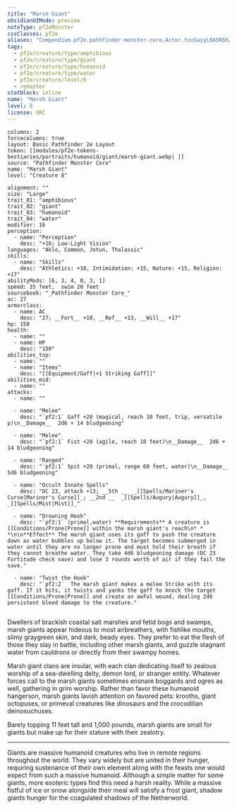 ```yaml
---
title: "Marsh Giant"
obsidianUIMode: preview
noteType: pf2eMonster
cssClasses: pf2e
aliases: "Compendium.pf2e.pathfinder-monster-core.Actor.tuuSayyL0A5R6hZh" 
tags:
  - pf2e/creature/type/amphibious
  - pf2e/creature/type/giant
  - pf2e/creature/type/humanoid
  - pf2e/creature/type/water
  - pf2e/creature/level/8
  - remaster
statblock: inline
name: "Marsh Giant"
level: 8
license: ORC
---
```


```statblock
columns: 2
forcecolumns: true
layout: Basic Pathfinder 2e Layout
token: [[modules/pf2e-tokens-bestiaries/portraits/humanoid/giant/marsh-giant.webp| ]]
source: "Pathfinder Monster Core"
name: "Marsh Giant"
level: "Creature 8"

alignment: ""
size: "Large"
trait_01: "amphibious"
trait_02: "giant"
trait_03: "humanoid"
trait_04: "water"
modifier: 16
perception:
  - name: "Perception"
    desc: "+16; Low-Light Vision"
languages: "Aklo, Common, Jotun, Thalassic"
skills:
  - name: "Skills"
    desc: "Athletics: +18, Intimidation: +15, Nature: +15, Religion: +17"
abilityMods: [6, 3, 4, 0, 3, 1]
speed: 35 feet,  swim 20 feet
sourcebook: "_Pathfinder Monster Core_"
ac: 27
armorclass:
  - name: AC
    desc: "27; __Fort__ +18, __Ref__ +13, __Will__ +17"
hp: 150
health:
  - name: ""
  - name: HP
    desc: "150"
abilities_top:
  - name: ""
  - name: "Items"
    desc: "[[Equipment/Gaff|+1 Striking Gaff]]"
abilities_mid:
  - name: ""
attacks:
  - name: ""

  - name: "Melee"
    desc: "`pf2:1` Gaff +20 (magical, reach 10 feet, trip, versatile p)\n__Damage__  2d6 + 14 bludgeoning"

  - name: "Melee"
    desc: "`pf2:1` Fist +20 (agile, reach 10 feet)\n__Damage__  2d6 + 14 bludgeoning"

  - name: "Ranged"
    desc: "`pf2:1` Spit +20 (primal, range 60 feet, water)\n__Damage__  5d6 bludgeoning"

  - name: "Occult Innate Spells"
    desc: "DC 23, attack +13; __5th __  _[[Spells/Mariner's Curse|Mariner's Curse]]_; __2nd __  _[[Spells/Augury|Augury]]_, _[[Spells/Mist|Mist]]_"

  - name: "Drowning Hook"
    desc: "`pf2:1` (primal,water) **Requirements** A creature is [[Conditions/Prone|Prone]] within the marsh giant's reach\n* * *\n\n**Effect** The marsh giant uses its gaff to push the creature down as water bubbles up below it. The target becomes submerged in water until they are no longer prone and must hold their breath if they cannot breathe water. They take 4d6 bludgeoning damage (DC 23 Fortitude check save) and lose 3 rounds worth of air if they fail the save."

  - name: "Twist the Hook"
    desc: "`pf2:2`  The marsh giant makes a melee Strike with its gaff. If it hits, it twists and yanks the gaff to knock the target [[Conditions/Prone|Prone]] and create an awful wound, dealing 2d6 persistent bleed damage to the creature."
 
```



Dwellers of brackish coastal salt marshes and fetid bogs and swamps, marsh giants appear hideous to most airbreathers, with fishlike mouths, slimy graygreen skin, and dark, beady eyes. They prefer to eat the flesh of those they slay in battle, including other marsh giants, and guzzle stagnant water from cauldrons or directly from their swampy homes.

Marsh giant clans are insular, with each clan dedicating itself to zealous worship of a sea-dwelling deity, demon lord, or stranger entity. Whatever forces call to the marsh giants sometimes ensnare boggards and ogres as well, gathering in grim worship. Rather than favor these humanoid hangerson, marsh giants lavish attention on favored pets: krooths, giant octopuses, or primeval creatures like dinosaurs and the crocodilian deinosuchuses.

Barely topping 11 feet tall and 1,000 pounds, marsh giants are small for giants but make up for their stature with their zealotry.

* * *

Giants are massive humanoid creatures who live in remote regions throughout the world. They vary widely but are united in their hunger, requiring sustenance of their own element along with the feasts one would expect from such a massive humanoid. Although a simple matter for some giants, more esoteric types find this need a harsh reality. While a massive fistful of ice or snow alongside their meal will satisfy a frost giant, shadow giants hunger for the coagulated shadows of the Netherworld.
